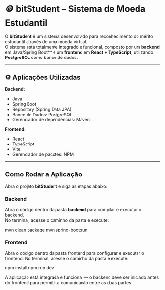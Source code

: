 # 🪙 bitStudent – Sistema de Moeda Estudantil

O **bitStudent** é um sistema desenvolvido para reconhecimento do mérito estudantil através de uma moeda virtual.  
O sistema está totalmente integrado e funcional, composto por um **backend** em Java/Spring Boot** e um **frontend** em **React + TypeScript**, utilizando **PostgreSQL** como banco de dados.

---

## ⚙️ Aplicações Utilizadas

**Backend:**
- Java  
- Spring Boot  
- Repository (Spring Data JPA)  
- Banco de Dados: PostgreSQL  
- Gerenciador de dependências: Maven  

**Frontend:**
- React  
- TypeScript  
- Vite  
- Gerenciador de pacotes: NPM  

---

## Como Rodar a Aplicação

Abra o projeto **bitStudent** e siga as etapas abaixo:

###  Backend
Abra o código dentro da pasta **backend** para compilar e executar o backend.  
No terminal, acesse o caminho da pasta e execute:

mvn clean package
mvn spring-boot:run

### Frontend

Abra o código dentro da pasta frontend para configurar e executar o frontend.
No terminal, acesse o caminho da pasta e execute:

npm install
npm run dev

A aplicação está integrada e funcional — o backend deve ser iniciado antes do frontend para permitir a comunicação entre as duas partes.
